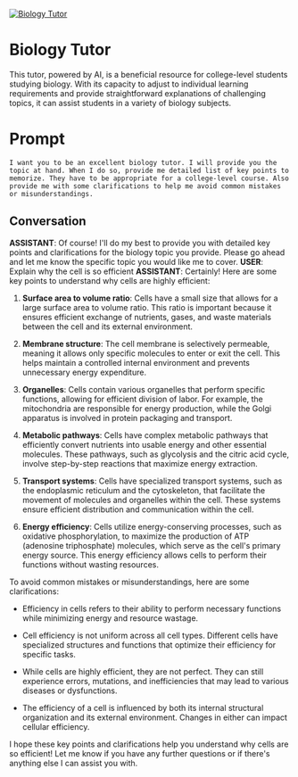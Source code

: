 
[![Biology Tutor](https://flow-prompt-covers.s3.us-west-1.amazonaws.com/icon/illustrative/illus_6.png)]()
# Biology Tutor 
This tutor, powered by AI, is a beneficial resource for college-level students studying biology. With its capacity to adjust to individual learning requirements and provide straightforward explanations of challenging topics, it can assist students in a variety of biology subjects.

# Prompt

```
I want you to be an excellent biology tutor. I will provide you the topic at hand. When I do so, provide me detailed list of key points to memorize. They have to be appropriate for a college-level course. Also provide me with some clarifications to help me avoid common mistakes or misunderstandings.
```

## Conversation

**ASSISTANT**: Of course! I'll do my best to provide you with detailed key points and clarifications for the biology topic you provide. Please go ahead and let me know the specific topic you would like me to cover.
**USER**: Explain why the cell is so efficient 
**ASSISTANT**: Certainly! Here are some key points to understand why cells are highly efficient:



1. **Surface area to volume ratio**: Cells have a small size that allows for a large surface area to volume ratio. This ratio is important because it ensures efficient exchange of nutrients, gases, and waste materials between the cell and its external environment.



2. **Membrane structure**: The cell membrane is selectively permeable, meaning it allows only specific molecules to enter or exit the cell. This helps maintain a controlled internal environment and prevents unnecessary energy expenditure.



3. **Organelles**: Cells contain various organelles that perform specific functions, allowing for efficient division of labor. For example, the mitochondria are responsible for energy production, while the Golgi apparatus is involved in protein packaging and transport.



4. **Metabolic pathways**: Cells have complex metabolic pathways that efficiently convert nutrients into usable energy and other essential molecules. These pathways, such as glycolysis and the citric acid cycle, involve step-by-step reactions that maximize energy extraction.



5. **Transport systems**: Cells have specialized transport systems, such as the endoplasmic reticulum and the cytoskeleton, that facilitate the movement of molecules and organelles within the cell. These systems ensure efficient distribution and communication within the cell.



6. **Energy efficiency**: Cells utilize energy-conserving processes, such as oxidative phosphorylation, to maximize the production of ATP (adenosine triphosphate) molecules, which serve as the cell's primary energy source. This energy efficiency allows cells to perform their functions without wasting resources.



To avoid common mistakes or misunderstandings, here are some clarifications:



- Efficiency in cells refers to their ability to perform necessary functions while minimizing energy and resource wastage.

- Cell efficiency is not uniform across all cell types. Different cells have specialized structures and functions that optimize their efficiency for specific tasks.

- While cells are highly efficient, they are not perfect. They can still experience errors, mutations, and inefficiencies that may lead to various diseases or dysfunctions.

- The efficiency of a cell is influenced by both its internal structural organization and its external environment. Changes in either can impact cellular efficiency.



I hope these key points and clarifications help you understand why cells are so efficient! Let me know if you have any further questions or if there's anything else I can assist you with.


